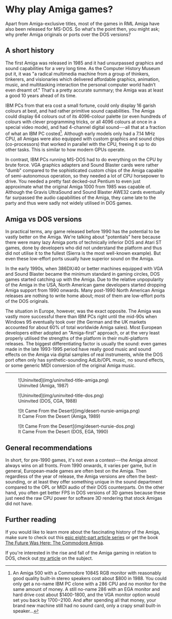 # Why play Amiga games?

Apart from Amiga-exclusive titles, most of the games in RML Amiga have also
been released for MS-DOS. So what's the point then, you might ask; why prefer
Amiga originals or ports over the DOS versions?

## A short history 

The first Amiga was released in 1985 and it had unsurpassed graphics and sound
capabilities for a very long time. As the Computer History Museum put it, it
was "a radical multimedia machine from a group of thinkers, tinkerers, and
visionaries which delivered affordable graphics, animation, music, and
multitasking interaction the personal computer world hadn’t even dreamt of."
That's a pretty accurate summary; the Amiga was at least a good 10 years ahead
of its time.

IBM PCs from that era cost a small fortune, could only display 16 garish
colours at best, and had rather primitive sound capabilities. The Amiga could
display 64 colours out of its 4096-colour palette (or even hundreds of colours
with clever programming tricks, or all 4096 colours at once in a special video
mode), and had 4-channel digital sound---all that at a fraction of what an IBM
PC costed[^1]. Although early models only had a 7.14 MHz CPU, all Amigas were also
equipped with custom graphics and sound chips (co-processors) that worked in
parallel with the CPU, freeing it up to do other tasks. This is similar to how
modern GPUs operate.

In contrast, IBM PCs running MS-DOS had to do everything on the CPU by
brute force. VGA graphics adapters and Sound Blaster cards were rather "dumb"
compared to the sophisticated custom chips of the Amiga capable of
semi-autonomous operation, so they needed a lot of CPU horsepower to drive.
You needed a pretty fast decked-out Pentium to even just approximate what the
original Amiga 1000 from 1985 was capable of. Although the Gravis UltraSound
and Sound Blaster AWE32 cards eventually far surpassed the audio capabilities
of the Amiga, they came late to the party and thus were sadly not widely
utilised in DOS games.

## Amiga vs DOS versions

In practical terms, any game released before 1990 has the potential to be
vastly better on the Amiga. We're talking about "potentials" here because
there were many lazy Amiga ports of technically inferior DOS and Atari ST
games, done by developers who did not understand the platform and thus did not
utilise it to the fullest (Sierra is the most well-known example). But even
these low-effort ports usually have superior sound on the Amiga.

In the early 1990s, when 386DX/40 or better machines equipped with VGA and
Sound Blaster became the minimum standard in gaming circles, DOS games started
catching up with the Amiga. Due to the relative unpopularity of the Amiga in
the USA, North American game developers started dropping Amiga support from
1990 onwards. Many post-1990 North American Amiga releases are nothing to
write home about; most of them are low-effort ports of the DOS originals.

The situation in Europe, however, was the exact opposite. The Amiga was vastly
more successful there than IBM PCs right until the mid-90s when Windows 95
eventually took over (the German and the UK markets accounted for about
60% of total worldwide Amiga sales). Most European developers either adopted an
"Amiga-first" approach, or at the very least properly utilised the strengths
of the platform in their multi-platform releases. The biggest differentiating
factor is usually the sound: even games made in the late 1993-1995 period have
really good music and sound effects on the Amiga via digital samples of real
instruments, while the DOS port often only has synthetic-sounding AdLib/OPL
music, no sound effects, or some generic MIDI conversion of the original Amiga
music.

---

<div class="grid" markdown>

<figure markdown="span">
  ![Uninvited](img/uninvited-title-amiga.png)
  <figcaption>Uninvited (Amiga, 1987)</figcaption>
</figure>

<figure markdown="span">
  ![Uninvited](img/uninvited-title-dos.png)

  <figcaption>Uninvited (DOS, CGA, 1988)</figcaption>
</figure>


</div>

<div class="grid" markdown>

<figure markdown="span">
  ![It Came From the Desert](img/desert-nursie-amiga.png)
  <figcaption>It Came From the Desert (Amiga, 1989)</figcaption>
</figure>

<figure markdown="span">
  ![It Came From the Desert](img/desert-nursie-dos.png)
  <figcaption>It Came From the Desert (DOS, EGA, 1990)</figcaption>
</figure>

</div>

## General recommendations

In short, for pre-1990 games, it's not even a contest---the Amiga almost
always wins on all fronts. From 1990 onwards, it varies per game, but in
general, European-made games are often best on the Amiga. Then regardless of
the year of release, the Amiga versions are often the best-sounding, or at
least they offer something unique in the sound department compared to the OPL
or MIDI audio of their DOS counterparts. On the other hand, you often get
better FPS in DOS versions of 3D games because these just need the raw CPU power
for software 3D rendering that stock Amigas did not have.

## Further reading

If you would like to learn more about the fascinating history of the Amiga, 
make sure to check out this [epic eight-part article series](https://arstechnica.com/gadgets/2015/07/the-amiga-turns-30-nobody-had-ever-designed-a-personal-computer-this-way/) or get the book [The Future Was Here: The Commodore Amiga](https://mitpress.mit.edu/9780262535694/the-future-was-here/).

If you're interested in the rise and fall of the Amiga gaming in relation to
DOS, check out [my
article](https://blog.johnnovak.net/2023/01/02/gaming-on-the-amiga-part-1-amiga-500-is-all-you-need/)
on the subject.


[^1]: An Amiga 500 with a Commodore 1084S RGB monitor with reasonably good
    quality built-in stereo speakers cost about $800 in 1988. You could only
    get a no-name IBM PC clone with a 286 CPU and no monitor for the same
    amount of money. A still no-name 286 with an EGA monitor and hard drive
    cost about $1400-1800, and the VGA monitor option would set you back by
    $1700-$2100. And after spending all that money, your brand new machine
    still had no sound card, only a crapy small built-in speaker...
